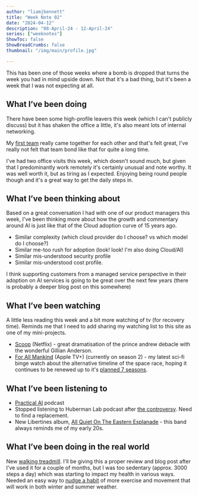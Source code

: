 ```yaml
---
author: "liamjbennett"
title: "Week Note 02"
date: "2024-04-12"
description: "08-April-24 - 12-April-24"
series: ["weeknotes"]
ShowToc: false
ShowBreadCrumbs: false
thumbnail: "/img/main/profile.jpg"

---
```


This has been one of those weeks where a bomb is dropped that turns the week you had in mind upside down. Not that it's a bad thing, but it's been a week that I was not expecting at all.

## What I’ve been doing

There have been some high-profile leavers this week (which I can't publicly discuss) but it has shaken the office a little, it's also meant lots of internal networking.

My [first team](https://theprogressivecio.com/revisiting-patrick-lencionis-first-team-its-a-fractal/) really came together for each other and that's felt great, I've really not felt that team bond like that for quite a long time.

I've had two office visits this week, which doesn't sound much, but given that I predominantly work remotely it's certainly unusual and note worthy. It was well worth it, but as tiring as I expected. Enjoying being round people though and it's a great way to get the daily steps in.

## What I’ve been thinking about

Based on a great conversation I had with one of our product managers this week, I've been thinking more about how the growth and commentary around AI is just like that of the Cloud adoption curve of 15 years ago. 

* Similar complexity (which cloud provider do I choose? vs which model do I choose?)
* Similar me-too rush for adoption (look! look! I'm also doing Cloud/AI)
* Similar mis-understood security profile
* Similar mis-understood cost profile.

I think supporting customers from a managed service perspective in their adoption on AI services is going to be great over the next few years (there is probably a deeper blog post on this somewhere)

## What I’ve been watching

A little less reading this week and a bit more watching of tv (for recovery time). Reminds me that I need to add sharing my watching list to this site as one of my mini-projects.

* [Scoop](https://www.netflix.com/gb/title/81600418) (Netflix) - great dramatisation of the prince andrew debacle with the wonderful Gillian Anderson.
* [For All Mankind](https://www.apple.com/uk/tv-pr/originals/for-all-mankind/) (Apple TV+) (currently on season 2) - my latest sci-fi binge watch about the alternative timeline of the space race, hoping it continues to be renewed up to it's [planned 7 seasons](https://www.denofgeek.com/tv/for-all-mankind-creators-discuss-their-seven-season-plan/).

## What I’ve been listening to

* [Practical AI](https://changelog.com/practicalai) podcast
* Stopped listening to Huberman Lab podcast after [the controversy](https://www.independent.co.uk/life-style/dr-andrew-huberman-girlfriend-podcast-cheating-b2522631.html). Need to find a replacement.
* New Libertines album, [All Quiet On The Eastern Esplanade](https://open.spotify.com/album/0RQPuyaKyrEG8lSkl089zC) - this band always reminds me of my early 20s.

## What I’ve been doing in the real world

New [walking treadmill](https://www.amazon.co.uk/dp/B0CMQH1B16). I'll be giving this a proper review and blog post after I've used it for a couple of months, but I was too sedentary (approx. 3000 steps a day) which was starting to impact my health in various ways. Needed an easy way to [nudge a habit](https://www.rubensprivatewealth.com/resources/2022/06/28/nudge-theory-and-the-power-of-positive-patterns) of more exercise and movement that will work in both winter and summer weather.